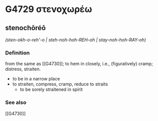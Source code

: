 # G4729 στενοχωρέω

## stenochōréō

_(sten-okh-o-reh'-o | steh-noh-hoh-REH-oh | stay-noh-hoh-RAY-oh)_

### Definition

from the same as [[G4730]]; to hem in closely, i.e., (figuratively) cramp; distress, straiten.

- to be in a narrow place
- to straiten, compress, cramp, reduce to straits
  - to be sorely straitened in spirit

### See also

[[G4730]]

